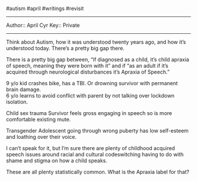 #autism #april #writings #revisit 

---
Author:: April Cyr
Key:: Private

---


Think about Autism, how it was understood twenty years ago, and how it’s understood today. There’s a pretty big gap there.  
  
There is a pretty big gap between, “if diagnosed as a child, it’s child apraxia of speech, meaning they were born with it” and if “as an adult if it’s acquired through neurological disturbances it’s Apraxia of Speech.” 

  
9 y/o kid crashes bike, has a TBI. Or drowning survivor with permanent brain damage.  
6 y/o learns to avoid conflict with parent by not talking over lockdown isolation.   

Child sex trauma Survivor feels gross engaging in speech so is more comfortable existing mute. 

Transgender Adolescent going through wrong puberty has low self-esteem and loathing over their voice.

I can’t speak for it, but I’m sure there are plenty of childhood acquired speech issues around racial and cultural codeswitching having to do with shame and stigma on how a child speaks. 

  

These are all plenty statistically common. What is the Apraxia label for that? 
